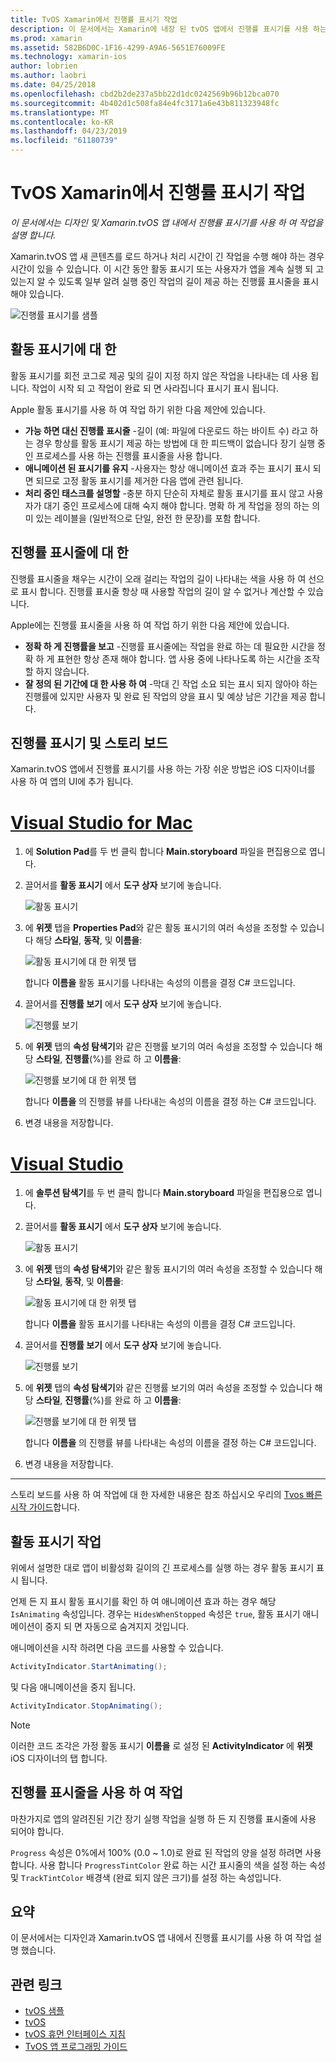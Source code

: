 ```yaml
---
title: TvOS Xamarin에서 진행률 표시기 작업
description: 이 문서에서는 Xamarin에 내장 된 tvOS 앱에서 진행률 표시기를 사용 하는 방법을 설명 합니다. 진행률 표시줄 및 활동 표시기를 둘 다에 대해 설명 합니다.
ms.prod: xamarin
ms.assetid: 582B6D0C-1F16-4299-A9A6-5651E76009FE
ms.technology: xamarin-ios
author: lobrien
ms.author: laobri
ms.date: 04/25/2018
ms.openlocfilehash: cbd2b2de237a5bb22d1dc0242569b96b12bca070
ms.sourcegitcommit: 4b402d1c508fa84e4fc3171a6e43b811323948fc
ms.translationtype: MT
ms.contentlocale: ko-KR
ms.lasthandoff: 04/23/2019
ms.locfileid: "61180739"
---
```

# <a name="working-with-tvos-progress-indicators-in-xamarin"></a>TvOS Xamarin에서 진행률 표시기 작업

_이 문서에서는 디자인 및 Xamarin.tvOS 앱 내에서 진행률 표시기를 사용 하 여 작업을 설명 합니다._

Xamarin.tvOS 앱 새 콘텐츠를 로드 하거나 처리 시간이 긴 작업을 수행 해야 하는 경우 시간이 있을 수 있습니다. 이 시간 동안 활동 표시기 또는 사용자가 앱을 계속 실행 되 고 있는지 알 수 있도록 일부 알려 실행 중인 작업의 길이 제공 하는 진행률 표시줄을 표시 해야 있습니다.

![진행률 표시기를 샘플](progress-indicators-images/intro01.png "샘플 진행률 표시기")

## <a name="about-activity-indicators"></a>활동 표시기에 대 한

활동 표시기를 회전 코그로 제공 및의 길이 지정 하지 않은 작업을 나타내는 데 사용 됩니다. 작업이 시작 되 고 작업이 완료 되 면 사라집니다 표시기 표시 됩니다.

Apple 활동 표시기를 사용 하 여 작업 하기 위한 다음 제안에 있습니다.

- **가능 하면 대신 진행률 표시줄** -길이 (예: 파일에 다운로드 하는 바이트 수) 라고 하는 경우 항상를 활동 표시기 제공 하는 방법에 대 한 피드백이 없습니다 장기 실행 중인 프로세스를 사용 하는 진행률 표시줄을 사용 합니다.
- **애니메이션 된 표시기를 유지** -사용자는 항상 애니메이션 효과 주는 표시기 표시 되 면 되므로 고정 활동 표시기를 제거한 다음 앱에 관련 됩니다.
- **처리 중인 태스크를 설명할** -충분 하지 단순히 자체로 활동 표시기를 표시 않고 사용자가 대기 중인 프로세스에 대해 숙지 해야 합니다. 명확 하 게 작업을 정의 하는 의미 있는 레이블을 (일반적으로 단일, 완전 한 문장)를 포함 합니다.

## <a name="about-progress-bars"></a>진행률 표시줄에 대 한

진행률 표시줄을 채우는 시간이 오래 걸리는 작업의 길이 나타내는 색을 사용 하 여 선으로 표시 합니다. 진행률 표시줄 항상 때 사용할 작업의 길이 알 수 없거나 계산할 수 있습니다.

Apple에는 진행률 표시줄을 사용 하 여 작업 하기 위한 다음 제안에 있습니다.

- **정확 하 게 진행률을 보고** -진행률 표시줄에는 작업을 완료 하는 데 필요한 시간을 정확 하 게 표현한 항상 존재 해야 합니다. 앱 사용 중에 나타나도록 하는 시간을 조작할 하지 않습니다.
- **잘 정의 된 기간에 대 한 사용 하 여** -막대 긴 작업 소요 되는 표시 되지 않아야 하는 진행률에 있지만 사용자 및 완료 된 작업의 양을 표시 및 예상 남은 기간을 제공 합니다.

## <a name="progress-indicators-and-storyboards"></a>진행률 표시기 및 스토리 보드

Xamarin.tvOS 앱에서 진행률 표시기를 사용 하는 가장 쉬운 방법은 iOS 디자이너를 사용 하 여 앱의 UI에 추가 됩니다.

# <a name="visual-studio-for-mactabmacos"></a>[Visual Studio for Mac](#tab/macos)
    
1. 에 **Solution Pad**를 두 번 클릭 합니다 **Main.storyboard** 파일을 편집용으로 엽니다.

2. 끌어서를 **활동 표시기** 에서 **도구 상자** 보기에 놓습니다. 

    ![활동 표시기](progress-indicators-images/activity01.png "활동 표시기")

3. 에 **위젯** 탭을 **Properties Pad**와 같은 활동 표시기의 여러 속성을 조정할 수 있습니다 해당 **스타일**, **동작**, 및 **이름을**: 

    ![활동 표시기에 대 한 위젯 탭](progress-indicators-images/activity02.png "활동 표시기는 위젯을 탭")
    
    합니다 **이름을** 활동 표시기를 나타내는 속성의 이름을 결정 C# 코드입니다.

4. 끌어서를 **진행률 보기** 에서 **도구 상자** 보기에 놓습니다. 

    ![진행률 보기](progress-indicators-images/activity03.png "진행률 보기")

5. 에 **위젯** 탭의 **속성 탐색기**와 같은 진행률 보기의 여러 속성을 조정할 수 있습니다 해당 **스타일**, **진행률**(%)를 완료 하 고 **이름을**: 

    ![진행률 보기에 대 한 위젯 탭](progress-indicators-images/activity04.png "진행률 보려면 The 위젯을 탭")
    
    합니다 **이름을** 의 진행률 뷰를 나타내는 속성의 이름을 결정 하는 C# 코드입니다.

6. 변경 내용을 저장합니다.

# <a name="visual-studiotabwindows"></a>[Visual Studio](#tab/windows)
    
1. 에 **솔루션 탐색기**를 두 번 클릭 합니다 **Main.storyboard** 파일을 편집용으로 엽니다.

2. 끌어서를 **활동 표시기** 에서 **도구 상자** 보기에 놓습니다. 

    ![활동 표시기](progress-indicators-images/activity01-vs.png
    "활동 표시기")

3. 에 **위젯** 탭의 **속성 탐색기**와 같은 활동 표시기의 여러 속성을 조정할 수 있습니다 해당 **스타일**, **동작**, 및 **이름을**: 

    ![활동 표시기에 대 한 위젯 탭](progress-indicators-images/activity02-vs.png "활동 표시기는 위젯을 탭")

    합니다 **이름을** 활동 표시기를 나타내는 속성의 이름을 결정 C# 코드입니다.

4. 끌어서를 **진행률 보기** 에서 **도구 상자** 보기에 놓습니다. 

   ![진행률 보기](progress-indicators-images/activity03-vs.png "진행률 보기")

5. 에 **위젯** 탭의 **속성 탐색기**와 같은 진행률 보기의 여러 속성을 조정할 수 있습니다 해당 **스타일**, **진행률**(%)를 완료 하 고 **이름을**: 

    ![진행률 보기에 대 한 위젯 탭](progress-indicators-images/activity04-vs.png "진행률 보려면 The 위젯을 탭")
    
    합니다 **이름을** 의 진행률 뷰를 나타내는 속성의 이름을 결정 하는 C# 코드입니다.

6. 변경 내용을 저장합니다.

-----

스토리 보드를 사용 하 여 작업에 대 한 자세한 내용은 참조 하십시오 우리의 [Tvos 빠른 시작 가이드](~/ios/tvos/get-started/hello-tvos.md)합니다. 

## <a name="working-with-activity-indicators"></a>활동 표시기 작업

위에서 설명한 대로 앱이 비활성화 길이의 긴 프로세스를 실행 하는 경우 활동 표시기 표시 됩니다.

언제 든 지 표시 활동 표시기를 확인 하 여 애니메이션 효과 하는 경우 해당 `IsAnimating` 속성입니다. 경우는 `HidesWhenStopped` 속성은 `true`, 활동 표시기 애니메이션이 중지 되 면 자동으로 숨겨지지 것입니다.

애니메이션을 시작 하려면 다음 코드를 사용할 수 있습니다. 

```csharp
ActivityIndicator.StartAnimating();
```

및 다음 애니메이션을 중지 됩니다.

```csharp
ActivityIndicator.StopAnimating();
```

> [!NOTE]
> 이러한 코드 조각은 가정 활동 표시기 **이름을** 로 설정 된 **ActivityIndicator** 에 **위젯** iOS 디자이너의 탭 합니다.

## <a name="working-with-progress-bars"></a>진행률 표시줄을 사용 하 여 작업

마찬가지로 앱의 알려진된 기간 장기 실행 작업을 실행 하 든 지 진행률 표시줄에 사용 되어야 합니다. 

`Progress` 속성은 0%에서 100% (0.0 ~ 1.0)로 완료 된 작업의 양을 설정 하려면 사용 합니다. 사용 합니다 `ProgressTintColor` 완료 하는 시간 표시줄의 색을 설정 하는 속성 및 `TrackTintColor` 배경색 (완료 되지 않은 크기)를 설정 하는 속성입니다.

## <a name="summary"></a>요약

이 문서에서는 디자인과 Xamarin.tvOS 앱 내에서 진행률 표시기를 사용 하 여 작업 설명 했습니다.

## <a name="related-links"></a>관련 링크

- [tvOS 샘플](https://developer.xamarin.com/samples/tvos/all/)
- [tvOS](https://developer.apple.com/tvos/)
- [tvOS 휴먼 인터페이스 지침](https://developer.apple.com/tvos/human-interface-guidelines/)
- [TvOS 앱 프로그래밍 가이드](https://developer.apple.com/library/prerelease/tvos/documentation/General/Conceptual/AppleTV_PG/)
